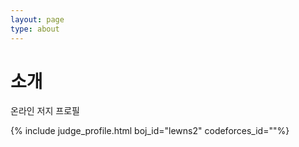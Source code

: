 ```yaml
---
layout: page
type: about
---
```




# 소개



온라인 저지 프로필

{% include judge_profile.html boj_id="lewns2" codeforces_id=""%}

